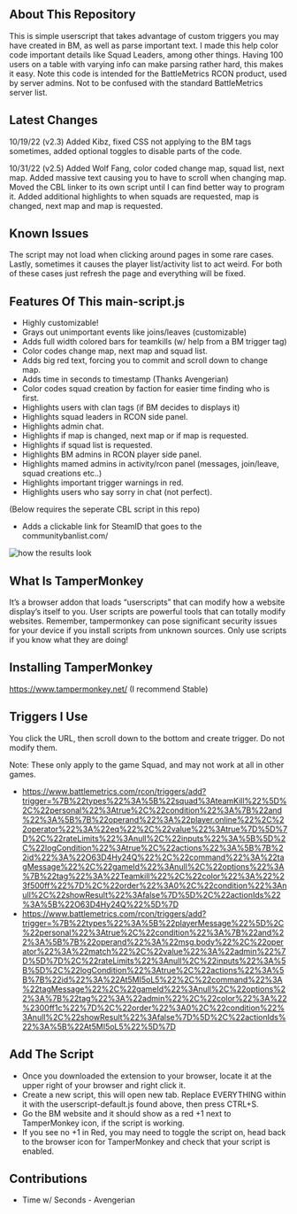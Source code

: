 ## About This Repository
This is simple userscript that takes advantage of custom triggers you may have created in BM, as well as parse important text. I made this help color code important details like Squad Leaders, among other things. Having 100 users on a table with varying info can make parsing rather hard, this makes it easy.
Note this code is intended for the BattleMetrics RCON product, used by server admins. Not to be confused with the standard BattleMetrics server list. 

## Latest Changes
10/19/22 (v2.3) Added Kibz, fixed CSS not applying to the BM tags sometimes, added optional toggles to disable parts of the code. 

10/31/22 (v2.5) Added Wolf Fang, color coded change map, squad list, next map. Added massive text causing you to have to scroll when changing map. Moved the CBL linker to its own script until I can find better way to program it. Added additional highlights to when squads are requested, map is changed, next map and map is requested.

## Known Issues
The script may not load when clicking around pages in some rare cases. Lastly, sometimes it causes the player list/activity list to act weird. For both of these cases just refresh the page and everything will be fixed.

## Features Of This main-script.js
* Highly customizable!
* Grays out unimportant events like joins/leaves (customizable)
* Adds full width colored bars for teamkills (w/ help from a BM trigger tag)
* Color codes change map, next map and squad list.
* Adds big red text, forcing you to commit and scroll down to change map. 
* Adds time in seconds to timestamp (Thanks Avengerian)
* Color codes squad creation by faction for easier time finding who is first. 
* Highlights users with clan tags (if BM decides to displays it)
* Highlights squad leaders in RCON side panel.
* Highlights admin chat.
* Highlights if map is changed, next map or if map is requested.
* Highlights if squad list is requested. 
* Highlights BM admins in RCON player side panel.
* Highlights mamed admins in activity/rcon panel (messages, join/leave, squad creations etc..) 
* Highlights important trigger warnings in red. 
* Highlights users who say sorry in chat (not perfect). 

(Below requires the seperate CBL script in this repo)
* Adds a clickable link for SteamID that goes to the communitybanlist.com/<theSteamid>

![how the results look](https://github.com/TempusOwl/bm-userscript/blob/main/result.png?raw=true)
## What Is TamperMonkey
It’s a browser addon that loads “userscripts” that can modify how a website display’s itself to you. User scripts are powerful tools that can totally modify websites. Remember, tampermonkey can pose significant security issues for your device if you install scripts from unknown sources. Only use scripts if you know what they are doing!
## Installing TamperMonkey
https://www.tampermonkey.net/ (I recommend Stable)
## Triggers I Use
You click the URL, then scroll down to the bottom and create trigger. Do not modify them.

Note: These only apply to the game Squad, and may not work at all in other games.
* https://www.battlemetrics.com/rcon/triggers/add?trigger=%7B%22types%22%3A%5B%22squad%3AteamKill%22%5D%2C%22personal%22%3Atrue%2C%22condition%22%3A%7B%22and%22%3A%5B%7B%22operand%22%3A%22player.online%22%2C%22operator%22%3A%22eq%22%2C%22value%22%3Atrue%7D%5D%7D%2C%22rateLimits%22%3Anull%2C%22inputs%22%3A%5B%5D%2C%22logCondition%22%3Atrue%2C%22actions%22%3A%5B%7B%22id%22%3A%22O63D4Hy24Q%22%2C%22command%22%3A%22tagMessage%22%2C%22gameId%22%3Anull%2C%22options%22%3A%7B%22tag%22%3A%22Teamkill%22%2C%22color%22%3A%22%23f500ff%22%7D%2C%22order%22%3A0%2C%22condition%22%3Anull%2C%22showResult%22%3Afalse%7D%5D%2C%22actionIds%22%3A%5B%22O63D4Hy24Q%22%5D%7D
* https://www.battlemetrics.com/rcon/triggers/add?trigger=%7B%22types%22%3A%5B%22playerMessage%22%5D%2C%22personal%22%3Atrue%2C%22condition%22%3A%7B%22and%22%3A%5B%7B%22operand%22%3A%22msg.body%22%2C%22operator%22%3A%22match%22%2C%22value%22%3A%22admin%22%7D%5D%7D%2C%22rateLimits%22%3Anull%2C%22inputs%22%3A%5B%5D%2C%22logCondition%22%3Atrue%2C%22actions%22%3A%5B%7B%22id%22%3A%22At5MI5oL5%22%2C%22command%22%3A%22tagMessage%22%2C%22gameId%22%3Anull%2C%22options%22%3A%7B%22tag%22%3A%22admin%22%2C%22color%22%3A%22%2300ff1c%22%7D%2C%22order%22%3A0%2C%22condition%22%3Anull%2C%22showResult%22%3Afalse%7D%5D%2C%22actionIds%22%3A%5B%22At5MI5oL5%22%5D%7D

## Add The Script
* Once you downloaded the extension to your browser, locate it at the upper right of your browser and right click it. 
* Create a new script, this will open new tab. Replace EVERYTHING within it with the userscript-default.js found above, then press CTRL+S.
* Go the BM website and it should show as a red +1 next to TamperMonkey icon, if the script is working. 
* If you see no +1 in Red, you may need to toggle the script on, head back to the browser icon for TamperMonkey and check that your script is enabled.

## Contributions
* Time w/ Seconds - Avengerian 
  
